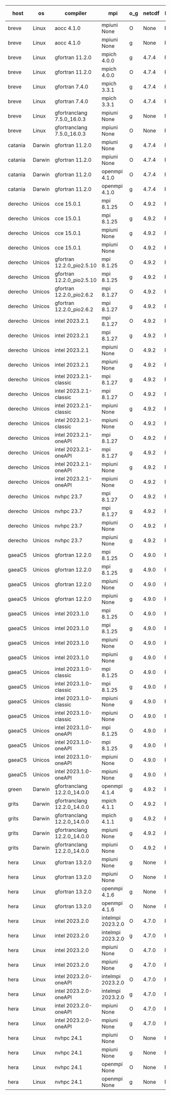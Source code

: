 

| host     | os       | compiler                              | mpi                      | o_g        | netcdf        | build       | u_pass          | u_fail          | s_pass            | s_fail            | e_pass             | e_fail             | nuopc_pass       | nuopc_fail       | artifacts link          |
|----------|----------|---------------------------------------|--------------------------|------------|---------------|-------------|-----------------|-----------------|-------------------|-------------------|--------------------|--------------------|------------------|------------------|-------------------------|
| breve | Linux | aocc 4.1.0 | mpiuni None  | O | None  | PASS | 12415 | 26 | 8 | 0 | 44 | 0 | None | None | <a href="https://github.com/esmf-org/esmf-test-artifacts/tree/0a5234a774eea025e33d3e6bb76153d49ae31799/develop/aocc/4.1.0/O/mpiuni/None" target="_blank">0a5234a</a> | 
| breve | Linux | aocc 4.1.0 | mpiuni None  | g | None  | PASS | 12415 | 26 | 8 | 0 | 44 | 0 | None | None | <a href="https://github.com/esmf-org/esmf-test-artifacts/tree/1330eebd669dd2a6f1d3b65666b0993523fa09e4/develop/aocc/4.1.0/g/mpiuni/None" target="_blank">1330eeb</a> | 
| breve | Linux | gfortran 11.2.0 | mpich 4.0.0  | g | 4.7.4  | PASS | 14109 | 0 | 49 | 0 | 81 | 0 | 47 | 0 | <a href="https://github.com/esmf-org/esmf-test-artifacts/tree/3b9c3d2c6c3e7db6b6c6bc64b4f7a79a1d62b71c/develop/gfortran/11.2.0/g/mpich/4.0.0" target="_blank">3b9c3d2</a> | 
| breve | Linux | gfortran 11.2.0 | mpich 4.0.0  | O | 4.7.4  | PASS | 14109 | 0 | 49 | 0 | 81 | 0 | 47 | 0 | <a href="https://github.com/esmf-org/esmf-test-artifacts/tree/e8ca5a8e83a92b2f1fe06c95e84cdf957a9ec8e1/develop/gfortran/11.2.0/O/mpich/4.0.0" target="_blank">e8ca5a8</a> | 
| breve | Linux | gfortran 7.4.0 | mpich 3.3.1  | g | 4.7.4  | PASS | 14109 | 0 | 49 | 0 | 81 | 0 | 47 | 0 | <a href="https://github.com/esmf-org/esmf-test-artifacts/tree/55f4696bf56be44d1ae40d59f9449357f9ec5b77/develop/gfortran/7.4.0/g/mpich/3.3.1" target="_blank">55f4696</a> | 
| breve | Linux | gfortran 7.4.0 | mpich 3.3.1  | O | 4.7.4  | PASS | 14109 | 0 | 49 | 0 | 81 | 0 | 47 | 0 | <a href="https://github.com/esmf-org/esmf-test-artifacts/tree/38ff73a9fd1e780c29e5aedf2120a679b0e0f96e/develop/gfortran/7.4.0/O/mpich/3.3.1" target="_blank">38ff73a</a> | 
| breve | Linux | gfortranclang 7.5.0_16.0.3 | mpiuni None  | g | None  | PASS | 12441 | 0 | 8 | 0 | 44 | 0 | None | None | <a href="https://github.com/esmf-org/esmf-test-artifacts/tree/de962cd946484ffbc5a0c0ddde8ddde12c5bc590/develop/gfortranclang/7.5.0_16.0.3/g/mpiuni/None" target="_blank">de962cd</a> | 
| breve | Linux | gfortranclang 7.5.0_16.0.3 | mpiuni None  | O | None  | PASS | 12441 | 0 | 8 | 0 | 44 | 0 | None | None | <a href="https://github.com/esmf-org/esmf-test-artifacts/tree/ba6c5a76f47796b2d68a2c33a50d09d122e291df/develop/gfortranclang/7.5.0_16.0.3/O/mpiuni/None" target="_blank">ba6c5a7</a> | 
| catania | Darwin | gfortran 11.2.0 | mpiuni None  | g | 4.7.4  | PASS | 12441 | 0 | 8 | 0 | 44 | 0 | None | None | <a href="https://github.com/esmf-org/esmf-test-artifacts/tree/54a8ad0d85ecf483f779a14c1c40a0c8d4102f01/develop/gfortran/11.2.0/g/mpiuni/None" target="_blank">54a8ad0</a> | 
| catania | Darwin | gfortran 11.2.0 | mpiuni None  | O | 4.7.4  | PASS | 12441 | 0 | 8 | 0 | 44 | 0 | None | None | <a href="https://github.com/esmf-org/esmf-test-artifacts/tree/f19bb38e2391dec266f9f18029b2303f34934899/develop/gfortran/11.2.0/O/mpiuni/None" target="_blank">f19bb38</a> | 
| catania | Darwin | gfortran 11.2.0 | openmpi 4.1.0  | O | 4.7.4  | PASS | 14106 | 3 | 49 | 0 | 81 | 0 | 47 | 0 | <a href="https://github.com/esmf-org/esmf-test-artifacts/tree/23f0acc3ea031426912f0445f1e3646cddb28154/develop/gfortran/11.2.0/O/openmpi/4.1.0" target="_blank">23f0acc</a> | 
| catania | Darwin | gfortran 11.2.0 | openmpi 4.1.0  | g | 4.7.4  | PASS | 14106 | 3 | 49 | 0 | 81 | 0 | 47 | 0 | <a href="https://github.com/esmf-org/esmf-test-artifacts/tree/5909e1718cb506e5cc60f8a7a622fdcb7983d746/develop/gfortran/11.2.0/g/openmpi/4.1.0" target="_blank">5909e17</a> | 
| derecho | Unicos | cce 15.0.1 | mpi 8.1.25  | O | 4.9.2  | PASS | 14031 | 78 | 49 | 0 | 81 | 0 | 47 | 0 | <a href="https://github.com/esmf-org/esmf-test-artifacts/tree/b7d604b65006446c647cf9b2a063427ebce429c9/develop/cce/15.0.1/O/mpi/8.1.25" target="_blank">b7d604b</a> | 
| derecho | Unicos | cce 15.0.1 | mpi 8.1.25  | g | 4.9.2  | PASS | 14033 | 76 | 49 | 0 | 81 | 0 | 47 | 0 | <a href="https://github.com/esmf-org/esmf-test-artifacts/tree/5e12623c6ca57bbbbf0b8f027ca269961d05cf42/develop/cce/15.0.1/g/mpi/8.1.25" target="_blank">5e12623</a> | 
| derecho | Unicos | cce 15.0.1 | mpiuni None  | g | 4.9.2  | PASS | 12365 | 76 | 8 | 0 | 44 | 0 | None | None | <a href="https://github.com/esmf-org/esmf-test-artifacts/tree/31e00e113b2924a10ad619e293ec65f6178dd9a4/develop/cce/15.0.1/g/mpiuni/None" target="_blank">31e00e1</a> | 
| derecho | Unicos | cce 15.0.1 | mpiuni None  | O | 4.9.2  | PASS | 12363 | 78 | 8 | 0 | 44 | 0 | None | None | <a href="https://github.com/esmf-org/esmf-test-artifacts/tree/19079b6cfef91391f0db6982abfacdd62da0333c/develop/cce/15.0.1/O/mpiuni/None" target="_blank">19079b6</a> | 
| derecho | Unicos | gfortran 12.2.0_pio2.5.10 | mpi 8.1.25  | O | 4.9.2  | PASS | 14109 | 0 | 49 | 0 | 81 | 0 | 47 | 0 | <a href="https://github.com/esmf-org/esmf-test-artifacts/tree/4681a5a7d984452c40587856039201bc6949a702/develop/gfortran/12.2.0_pio2.5.10/O/mpi/8.1.25" target="_blank">4681a5a</a> | 
| derecho | Unicos | gfortran 12.2.0_pio2.5.10 | mpi 8.1.25  | g | 4.9.2  | PASS | 14109 | 0 | 49 | 0 | 81 | 0 | 47 | 0 | <a href="https://github.com/esmf-org/esmf-test-artifacts/tree/bd280f8bc5bcb4122c811611a095d7a88ee4235f/develop/gfortran/12.2.0_pio2.5.10/g/mpi/8.1.25" target="_blank">bd280f8</a> | 
| derecho | Unicos | gfortran 12.2.0_pio2.6.2 | mpi 8.1.27  | O | 4.9.2  | PASS | 14109 | 0 | 49 | 0 | 81 | 0 | 47 | 0 | <a href="https://github.com/esmf-org/esmf-test-artifacts/tree/ed69705dd1afdc86e61a6c3615fba379a715845a/develop/gfortran/12.2.0_pio2.6.2/O/mpi/8.1.27" target="_blank">ed69705</a> | 
| derecho | Unicos | gfortran 12.2.0_pio2.6.2 | mpi 8.1.27  | g | 4.9.2  | PASS | 14109 | 0 | 49 | 0 | 81 | 0 | 47 | 0 | <a href="https://github.com/esmf-org/esmf-test-artifacts/tree/2315fcc3908e4db41cea42e3b28d9990f5e4aee3/develop/gfortran/12.2.0_pio2.6.2/g/mpi/8.1.27" target="_blank">2315fcc</a> | 
| derecho | Unicos | intel 2023.2.1 | mpi 8.1.27  | O | 4.9.2  | PASS | 14109 | 0 | 49 | 0 | 81 | 0 | 47 | 0 | <a href="https://github.com/esmf-org/esmf-test-artifacts/tree/ff6830f3081f3d0887aff1ce502128228b8c2d07/develop/intel/2023.2.1/O/mpi/8.1.27" target="_blank">ff6830f</a> | 
| derecho | Unicos | intel 2023.2.1 | mpi 8.1.27  | g | 4.9.2  | PASS | 14109 | 0 | 49 | 0 | 81 | 0 | 47 | 0 | <a href="https://github.com/esmf-org/esmf-test-artifacts/tree/2417ba008ca6070ee99a159ed09d6a1c38580354/develop/intel/2023.2.1/g/mpi/8.1.27" target="_blank">2417ba0</a> | 
| derecho | Unicos | intel 2023.2.1 | mpiuni None  | O | 4.9.2  | PASS | 12441 | 0 | 8 | 0 | 44 | 0 | None | None | <a href="https://github.com/esmf-org/esmf-test-artifacts/tree/3403bad90284d350ebe10455538abfae7800a60c/develop/intel/2023.2.1/O/mpiuni/None" target="_blank">3403bad</a> | 
| derecho | Unicos | intel 2023.2.1 | mpiuni None  | g | 4.9.2  | PASS | 12441 | 0 | 8 | 0 | 44 | 0 | None | None | <a href="https://github.com/esmf-org/esmf-test-artifacts/tree/1b90a56155caa3806b7579961ebe2268457cd9fc/develop/intel/2023.2.1/g/mpiuni/None" target="_blank">1b90a56</a> | 
| derecho | Unicos | intel 2023.2.1-classic | mpi 8.1.27  | g | 4.9.2  | PASS | 14109 | 0 | 49 | 0 | 81 | 0 | 47 | 0 | <a href="https://github.com/esmf-org/esmf-test-artifacts/tree/7a2ee56c5deb335c6b33128725b9ddd33d7883a5/develop/intel/2023.2.1-classic/g/mpi/8.1.27" target="_blank">7a2ee56</a> | 
| derecho | Unicos | intel 2023.2.1-classic | mpi 8.1.27  | O | 4.9.2  | PASS | 14109 | 0 | 49 | 0 | 81 | 0 | 47 | 0 | <a href="https://github.com/esmf-org/esmf-test-artifacts/tree/f92f3288454d65ad3de54dee569f2e712b6b4576/develop/intel/2023.2.1-classic/O/mpi/8.1.27" target="_blank">f92f328</a> | 
| derecho | Unicos | intel 2023.2.1-classic | mpiuni None  | g | 4.9.2  | PASS | 12441 | 0 | 8 | 0 | 44 | 0 | None | None | <a href="https://github.com/esmf-org/esmf-test-artifacts/tree/4852cdcc58e5026fd842754f82235a1bb5137908/develop/intel/2023.2.1-classic/g/mpiuni/None" target="_blank">4852cdc</a> | 
| derecho | Unicos | intel 2023.2.1-classic | mpiuni None  | O | 4.9.2  | PASS | 12441 | 0 | 8 | 0 | 44 | 0 | None | None | <a href="https://github.com/esmf-org/esmf-test-artifacts/tree/fa3daa94e02637939c924dcfc8a9a15e90a96975/develop/intel/2023.2.1-classic/O/mpiuni/None" target="_blank">fa3daa9</a> | 
| derecho | Unicos | intel 2023.2.1-oneAPI | mpi 8.1.27  | O | 4.9.2  | PASS | 14109 | 0 | 48 | 1 | 81 | 0 | 47 | 0 | <a href="https://github.com/esmf-org/esmf-test-artifacts/tree/e6601eab4243597725fe8d1e49357255c0a2fe85/develop/intel/2023.2.1-oneAPI/O/mpi/8.1.27" target="_blank">e6601ea</a> | 
| derecho | Unicos | intel 2023.2.1-oneAPI | mpi 8.1.27  | g | 4.9.2  | PASS | 14109 | 0 | 49 | 0 | 81 | 0 | 47 | 0 | <a href="https://github.com/esmf-org/esmf-test-artifacts/tree/76d5fe08c921d9c606055dc52ec4f7c3f425ba49/develop/intel/2023.2.1-oneAPI/g/mpi/8.1.27" target="_blank">76d5fe0</a> | 
| derecho | Unicos | intel 2023.2.1-oneAPI | mpiuni None  | g | 4.9.2  | PASS | 12441 | 0 | 8 | 0 | 44 | 0 | None | None | <a href="https://github.com/esmf-org/esmf-test-artifacts/tree/061c0ff99b8ad03ebbb0a0375c90ecb97fc4bef4/develop/intel/2023.2.1-oneAPI/g/mpiuni/None" target="_blank">061c0ff</a> | 
| derecho | Unicos | intel 2023.2.1-oneAPI | mpiuni None  | O | 4.9.2  | PASS | 12441 | 0 | 8 | 0 | 44 | 0 | None | None | <a href="https://github.com/esmf-org/esmf-test-artifacts/tree/b9e2fadbd56af069e6fb218bcc3a1ff7503171db/develop/intel/2023.2.1-oneAPI/O/mpiuni/None" target="_blank">b9e2fad</a> | 
| derecho | Unicos | nvhpc 23.7 | mpi 8.1.27  | O | 4.9.2  | PASS | 14109 | 0 | 49 | 0 | 81 | 0 | 47 | 0 | <a href="https://github.com/esmf-org/esmf-test-artifacts/tree/3006ab46cebc16d3e592426317ee8e728b4fd3f9/develop/nvhpc/23.7/O/mpi/8.1.27" target="_blank">3006ab4</a> | 
| derecho | Unicos | nvhpc 23.7 | mpi 8.1.27  | g | 4.9.2  | PASS | 14109 | 0 | 49 | 0 | 81 | 0 | 47 | 0 | <a href="https://github.com/esmf-org/esmf-test-artifacts/tree/c014a571945866b6ed61d26d45ac465493a868ce/develop/nvhpc/23.7/g/mpi/8.1.27" target="_blank">c014a57</a> | 
| derecho | Unicos | nvhpc 23.7 | mpiuni None  | O | 4.9.2  | PASS | 12441 | 0 | 8 | 0 | 44 | 0 | None | None | <a href="https://github.com/esmf-org/esmf-test-artifacts/tree/0dc19bc28d43b10af8bccd8789ae3e448ca6db9c/develop/nvhpc/23.7/O/mpiuni/None" target="_blank">0dc19bc</a> | 
| derecho | Unicos | nvhpc 23.7 | mpiuni None  | g | 4.9.2  | PASS | 12441 | 0 | 8 | 0 | 44 | 0 | None | None | <a href="https://github.com/esmf-org/esmf-test-artifacts/tree/b9747ef87257dc0b6b69cb098155a1d58658a499/develop/nvhpc/23.7/g/mpiuni/None" target="_blank">b9747ef</a> | 
| gaeaC5 | Unicos | gfortran 12.2.0 | mpi 8.1.25  | O | 4.9.0  | PASS | None | None | None | None | None | None | None | None | <a href="https://github.com/esmf-org/esmf-test-artifacts/tree/b5e304682f19a1aa4bf38579405efe6e84020e93/develop/gfortran/12.2.0/O/mpi/8.1.25" target="_blank">b5e3046</a> | 
| gaeaC5 | Unicos | gfortran 12.2.0 | mpi 8.1.25  | g | 4.9.0  | PASS | 14109 | 0 | 49 | 0 | 81 | 0 | 47 | 0 | <a href="https://github.com/esmf-org/esmf-test-artifacts/tree/187994e7fa29d34c8eb4e0b4d79e3ae9c4a0b75e/develop/gfortran/12.2.0/g/mpi/8.1.25" target="_blank">187994e</a> | 
| gaeaC5 | Unicos | gfortran 12.2.0 | mpiuni None  | O | 4.9.0  | PASS | 12441 | 0 | 8 | 0 | 44 | 0 | None | None | <a href="https://github.com/esmf-org/esmf-test-artifacts/tree/72f69efd2328dd76a48580378da3d87ccdcd2693/develop/gfortran/12.2.0/O/mpiuni/None" target="_blank">72f69ef</a> | 
| gaeaC5 | Unicos | gfortran 12.2.0 | mpiuni None  | g | 4.9.0  | PASS | 12441 | 0 | 8 | 0 | 44 | 0 | None | None | <a href="https://github.com/esmf-org/esmf-test-artifacts/tree/1409217bca73bd12d1ab5da3c103fe025b8dfde0/develop/gfortran/12.2.0/g/mpiuni/None" target="_blank">1409217</a> | 
| gaeaC5 | Unicos | intel 2023.1.0 | mpi 8.1.25  | O | 4.9.0  | PASS | None | None | None | None | None | None | None | None | <a href="https://github.com/esmf-org/esmf-test-artifacts/tree/98ef13da6be69dc635b57cd579c71af929170c68/develop/intel/2023.1.0/O/mpi/8.1.25" target="_blank">98ef13d</a> | 
| gaeaC5 | Unicos | intel 2023.1.0 | mpi 8.1.25  | g | 4.9.0  | PASS | None | None | None | None | None | None | None | None | <a href="https://github.com/esmf-org/esmf-test-artifacts/tree/6b3003f2a7ba41ee27bdab11c95a00f3fdb755eb/develop/intel/2023.1.0/g/mpi/8.1.25" target="_blank">6b3003f</a> | 
| gaeaC5 | Unicos | intel 2023.1.0 | mpiuni None  | O | 4.9.0  | PASS | 12441 | 0 | 8 | 0 | 44 | 0 | None | None | <a href="https://github.com/esmf-org/esmf-test-artifacts/tree/5f3bc00198f78cdb0ce74b9c74c36d801bf57e85/develop/intel/2023.1.0/O/mpiuni/None" target="_blank">5f3bc00</a> | 
| gaeaC5 | Unicos | intel 2023.1.0 | mpiuni None  | g | 4.9.0  | PASS | 12441 | 0 | 8 | 0 | 44 | 0 | None | None | <a href="https://github.com/esmf-org/esmf-test-artifacts/tree/d9b5208a98a46bdd0026b7e330618bf4b0d7acef/develop/intel/2023.1.0/g/mpiuni/None" target="_blank">d9b5208</a> | 
| gaeaC5 | Unicos | intel 2023.1.0-classic | mpi 8.1.25  | O | 4.9.0  | PASS | None | None | None | None | None | None | None | None | <a href="https://github.com/esmf-org/esmf-test-artifacts/tree/a00ccb98fe4a5b808b2febc0bb389508b34d2d3e/develop/intel/2023.1.0-classic/O/mpi/8.1.25" target="_blank">a00ccb9</a> | 
| gaeaC5 | Unicos | intel 2023.1.0-classic | mpi 8.1.25  | g | 4.9.0  | PASS | None | None | None | None | None | None | None | None | <a href="https://github.com/esmf-org/esmf-test-artifacts/tree/12c8bec1cf395454b9c324519cae489c57a05fd6/develop/intel/2023.1.0-classic/g/mpi/8.1.25" target="_blank">12c8bec</a> | 
| gaeaC5 | Unicos | intel 2023.1.0-classic | mpiuni None  | g | 4.9.0  | PASS | 12441 | 0 | 8 | 0 | 44 | 0 | None | None | <a href="https://github.com/esmf-org/esmf-test-artifacts/tree/23edc40272198060cfbb05730a10ab14176b673f/develop/intel/2023.1.0-classic/g/mpiuni/None" target="_blank">23edc40</a> | 
| gaeaC5 | Unicos | intel 2023.1.0-classic | mpiuni None  | O | 4.9.0  | PASS | 12441 | 0 | 8 | 0 | 44 | 0 | None | None | <a href="https://github.com/esmf-org/esmf-test-artifacts/tree/46fcbdd63d7a9add18aceb2dca262b76b5615545/develop/intel/2023.1.0-classic/O/mpiuni/None" target="_blank">46fcbdd</a> | 
| gaeaC5 | Unicos | intel 2023.1.0-oneAPI | mpi 8.1.25  | O | 4.9.0  | PASS | None | None | None | None | None | None | None | None | <a href="https://github.com/esmf-org/esmf-test-artifacts/tree/6177139e190ecae1cb0200fb0bacf537fb617a68/develop/intel/2023.1.0-oneAPI/O/mpi/8.1.25" target="_blank">6177139</a> | 
| gaeaC5 | Unicos | intel 2023.1.0-oneAPI | mpi 8.1.25  | g | 4.9.0  | PASS | 14109 | 0 | 49 | 0 | 81 | 0 | 37 | 10 | <a href="https://github.com/esmf-org/esmf-test-artifacts/tree/200d09694cfc74d9a15e444b6233f4794ba58f59/develop/intel/2023.1.0-oneAPI/g/mpi/8.1.25" target="_blank">200d096</a> | 
| gaeaC5 | Unicos | intel 2023.1.0-oneAPI | mpiuni None  | O | 4.9.0  | PASS | 12441 | 0 | 8 | 0 | 44 | 0 | None | None | <a href="https://github.com/esmf-org/esmf-test-artifacts/tree/659fb073eee73c99d840f4e246567da5da473aeb/develop/intel/2023.1.0-oneAPI/O/mpiuni/None" target="_blank">659fb07</a> | 
| gaeaC5 | Unicos | intel 2023.1.0-oneAPI | mpiuni None  | g | 4.9.0  | PASS | None | None | None | None | None | None | None | None | <a href="https://github.com/esmf-org/esmf-test-artifacts/tree/9b32a49f66e7eb22c42e757198ab159b658681b1/develop/intel/2023.1.0-oneAPI/g/mpiuni/None" target="_blank">9b32a49</a> | 
| green | Darwin | gfortranclang 12.2.0_14.0.0 | openmpi 4.1.4  | g | 4.9.2  | PASS | None | None | None | None | None | None | None | None | <a href="https://github.com/esmf-org/esmf-test-artifacts/tree/faccb1c81db8ec6e3ee4130a5e9ef3026b2316b8/develop/gfortranclang/12.2.0_14.0.0/g/openmpi/4.1.4" target="_blank">faccb1c</a> | 
| grits | Darwin | gfortranclang 12.2.0_14.0.0 | mpich 4.1.1  | O | 4.9.2  | PASS | 14109 | 0 | 49 | 0 | 81 | 0 | 44 | 3 | <a href="https://github.com/esmf-org/esmf-test-artifacts/tree/7188f978dd3923e7560a10ffa0ec6b875b2c49e7/develop/gfortranclang/12.2.0_14.0.0/O/mpich/4.1.1" target="_blank">7188f97</a> | 
| grits | Darwin | gfortranclang 12.2.0_14.0.0 | mpich 4.1.1  | g | 4.9.2  | PASS | 14109 | 0 | 49 | 0 | 81 | 0 | 44 | 3 | <a href="https://github.com/esmf-org/esmf-test-artifacts/tree/7e3d1f78bad98819a6706777122dc4c9144ef121/develop/gfortranclang/12.2.0_14.0.0/g/mpich/4.1.1" target="_blank">7e3d1f7</a> | 
| grits | Darwin | gfortranclang 12.2.0_14.0.0 | mpiuni None  | g | 4.9.2  | PASS | 12441 | 0 | 8 | 0 | 44 | 0 | None | None | <a href="https://github.com/esmf-org/esmf-test-artifacts/tree/f7edc16f9e17590b6cfde8419c115e0c5dd3aa29/develop/gfortranclang/12.2.0_14.0.0/g/mpiuni/None" target="_blank">f7edc16</a> | 
| grits | Darwin | gfortranclang 12.2.0_14.0.0 | mpiuni None  | O | 4.9.2  | PASS | 12441 | 0 | 8 | 0 | 44 | 0 | None | None | <a href="https://github.com/esmf-org/esmf-test-artifacts/tree/f7f1adf9bc83b095846031adde13af774a913408/develop/gfortranclang/12.2.0_14.0.0/O/mpiuni/None" target="_blank">f7f1adf</a> | 
| hera | Linux | gfortran 13.2.0 | mpiuni None  | g | None  | PASS | 12441 | 0 | 8 | 0 | 44 | 0 | None | None | <a href="https://github.com/esmf-org/esmf-test-artifacts/tree/a21fedd52e5201f0b5630768397bcd0b4be08d64/develop/gfortran/13.2.0/g/mpiuni/None" target="_blank">a21fedd</a> | 
| hera | Linux | gfortran 13.2.0 | mpiuni None  | O | None  | PASS | 12441 | 0 | 8 | 0 | 44 | 0 | None | None | <a href="https://github.com/esmf-org/esmf-test-artifacts/tree/3a8ef4e004737a3a64ddf5dc2fef06944a9553df/develop/gfortran/13.2.0/O/mpiuni/None" target="_blank">3a8ef4e</a> | 
| hera | Linux | gfortran 13.2.0 | openmpi 4.1.6  | g | None  | PASS | 14109 | 0 | 49 | 0 | 81 | 0 | 47 | 0 | <a href="https://github.com/esmf-org/esmf-test-artifacts/tree/8a2d309cf0ebbe4006f8f391749223e2c2204592/develop/gfortran/13.2.0/g/openmpi/4.1.6" target="_blank">8a2d309</a> | 
| hera | Linux | gfortran 13.2.0 | openmpi 4.1.6  | O | None  | PASS | 14109 | 0 | 49 | 0 | 81 | 0 | 47 | 0 | <a href="https://github.com/esmf-org/esmf-test-artifacts/tree/db79630a9e71e48276f04a4da5b37cbe0a1c350a/develop/gfortran/13.2.0/O/openmpi/4.1.6" target="_blank">db79630</a> | 
| hera | Linux | intel 2023.2.0 | intelmpi 2023.2.0  | O | 4.7.0  | PASS | 14109 | 0 | 49 | 0 | 81 | 0 | 47 | 0 | <a href="https://github.com/esmf-org/esmf-test-artifacts/tree/2ab39f39eb59eb69bcd37e63aee4eda48a2832bf/develop/intel/2023.2.0/O/intelmpi/2023.2.0" target="_blank">2ab39f3</a> | 
| hera | Linux | intel 2023.2.0 | intelmpi 2023.2.0  | g | 4.7.0  | PASS | 14109 | 0 | 49 | 0 | 81 | 0 | 47 | 0 | <a href="https://github.com/esmf-org/esmf-test-artifacts/tree/5361f1685b582af9581d2ebcad7b4406c246799b/develop/intel/2023.2.0/g/intelmpi/2023.2.0" target="_blank">5361f16</a> | 
| hera | Linux | intel 2023.2.0 | mpiuni None  | O | 4.7.0  | PASS | 12441 | 0 | 8 | 0 | 44 | 0 | None | None | <a href="https://github.com/esmf-org/esmf-test-artifacts/tree/77111f334e79a1244447574d35aa3e5b4abdac65/develop/intel/2023.2.0/O/mpiuni/None" target="_blank">77111f3</a> | 
| hera | Linux | intel 2023.2.0 | mpiuni None  | g | 4.7.0  | PASS | 12441 | 0 | 8 | 0 | 44 | 0 | None | None | <a href="https://github.com/esmf-org/esmf-test-artifacts/tree/606831284920a8711cac9335356948c68835ddb3/develop/intel/2023.2.0/g/mpiuni/None" target="_blank">6068312</a> | 
| hera | Linux | intel 2023.2.0-oneAPI | intelmpi 2023.2.0  | O | 4.7.0  | PASS | 14109 | 0 | 48 | 1 | 81 | 0 | 47 | 0 | <a href="https://github.com/esmf-org/esmf-test-artifacts/tree/ef446545fa898cc42dd21752eecc722adbfca7e9/develop/intel/2023.2.0-oneAPI/O/intelmpi/2023.2.0" target="_blank">ef44654</a> | 
| hera | Linux | intel 2023.2.0-oneAPI | intelmpi 2023.2.0  | g | 4.7.0  | PASS | 14109 | 0 | 49 | 0 | 81 | 0 | 47 | 0 | <a href="https://github.com/esmf-org/esmf-test-artifacts/tree/1aa7dcf3f329329036f03486bc17d313af3378e8/develop/intel/2023.2.0-oneAPI/g/intelmpi/2023.2.0" target="_blank">1aa7dcf</a> | 
| hera | Linux | intel 2023.2.0-oneAPI | mpiuni None  | O | 4.7.0  | PASS | 12441 | 0 | 8 | 0 | 44 | 0 | None | None | <a href="https://github.com/esmf-org/esmf-test-artifacts/tree/2d7c6022fe1ef92baf934f89d12cbed1b3bd557a/develop/intel/2023.2.0-oneAPI/O/mpiuni/None" target="_blank">2d7c602</a> | 
| hera | Linux | intel 2023.2.0-oneAPI | mpiuni None  | g | 4.7.0  | PASS | 12441 | 0 | 8 | 0 | 44 | 0 | None | None | <a href="https://github.com/esmf-org/esmf-test-artifacts/tree/c85e94b3d56d995f84a66640b3b0d825bfdd3086/develop/intel/2023.2.0-oneAPI/g/mpiuni/None" target="_blank">c85e94b</a> | 
| hera | Linux | nvhpc 24.1 | mpiuni None  | O | None  | PASS | 12441 | 0 | 8 | 0 | 44 | 0 | None | None | <a href="https://github.com/esmf-org/esmf-test-artifacts/tree/4ff9d5d806ca952060ebd82dc7d31563215c90a3/develop/nvhpc/24.1/O/mpiuni/None" target="_blank">4ff9d5d</a> | 
| hera | Linux | nvhpc 24.1 | mpiuni None  | g | None  | PASS | 12441 | 0 | 8 | 0 | 44 | 0 | None | None | <a href="https://github.com/esmf-org/esmf-test-artifacts/tree/23c7c5923ce0ec6ef14c592a6bb39a0dee314967/develop/nvhpc/24.1/g/mpiuni/None" target="_blank">23c7c59</a> | 
| hera | Linux | nvhpc 24.1 | openmpi None  | O | None  | PASS | 14109 | 0 | 49 | 0 | 81 | 0 | 47 | 0 | <a href="https://github.com/esmf-org/esmf-test-artifacts/tree/e2bac68785552fe75a0f29ae03dbbd978c0a3c07/develop/nvhpc/24.1/O/openmpi/None" target="_blank">e2bac68</a> | 
| hera | Linux | nvhpc 24.1 | openmpi None  | g | None  | PASS | 14109 | 0 | 49 | 0 | 81 | 0 | 47 | 0 | <a href="https://github.com/esmf-org/esmf-test-artifacts/tree/4d975baf2d451d1496acbedd494fac4e4ad9822f/develop/nvhpc/24.1/g/openmpi/None" target="_blank">4d975ba</a> | 
